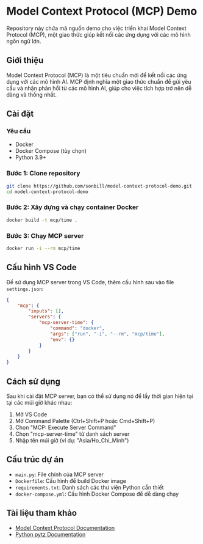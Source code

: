 # Model Context Protocol (MCP) Demo

Repository này chứa mã nguồn demo cho việc triển khai Model Context Protocol (MCP), một giao thức giúp kết nối các ứng dụng với các mô hình ngôn ngữ lớn.

## Giới thiệu

Model Context Protocol (MCP) là một tiêu chuẩn mới để kết nối các ứng dụng với các mô hình AI. MCP định nghĩa một giao thức chuẩn để gửi yêu cầu và nhận phản hồi từ các mô hình AI, giúp cho việc tích hợp trở nên dễ dàng và thống nhất.

## Cài đặt

### Yêu cầu
- Docker
- Docker Compose (tùy chọn)
- Python 3.9+

### Bước 1: Clone repository

```bash
git clone https://github.com/sonbill/model-context-protocol-demo.git
cd model-context-protocol-demo
```

### Bước 2: Xây dựng và chạy container Docker

```bash
docker build -t mcp/time .
```

### Bước 3: Chạy MCP server

```bash
docker run -i --rm mcp/time
```

## Cấu hình VS Code

Để sử dụng MCP server trong VS Code, thêm cấu hình sau vào file `settings.json`:

```json
{
    "mcp": {
        "inputs": [],
        "servers": {
            "mcp-server-time": {
                "command": "docker",
                "args": ["run", "-i", "--rm", "mcp/time"],
                "env": {}
            }
        }
    }
}
```

## Cách sử dụng

Sau khi cài đặt MCP server, bạn có thể sử dụng nó để lấy thời gian hiện tại tại các múi giờ khác nhau:

1. Mở VS Code
2. Mở Command Palette (Ctrl+Shift+P hoặc Cmd+Shift+P)
3. Chọn "MCP: Execute Server Command"
4. Chọn "mcp-server-time" từ danh sách server
5. Nhập tên múi giờ (ví dụ: "Asia/Ho_Chi_Minh")

## Cấu trúc dự án

- `main.py`: File chính của MCP server
- `Dockerfile`: Cấu hình để build Docker image
- `requirements.txt`: Danh sách các thư viện Python cần thiết
- `docker-compose.yml`: Cấu hình Docker Compose để dễ dàng chạy

## Tài liệu tham khảo

- [Model Context Protocol Documentation](https://marketplace.visualstudio.com/items?itemName=GitHub.copilot-chat)
- [Python pytz Documentation](https://pypi.org/project/pytz/)